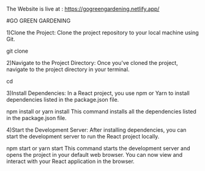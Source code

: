 The Website is live at : https://gogreengardening.netlify.app/

#GO  GREEN GARDENING


1)Clone the Project: Clone the project repository to your local machine using Git.

git clone <repository-url>

2)Navigate to the Project Directory: Once you've cloned the project, navigate to the project directory in your terminal.

cd <project-directory>

3)Install Dependencies: In a React project, you use npm or Yarn to install dependencies listed in the package.json file.

npm install
or
yarn install
This command installs all the dependencies listed in the package.json file.

4)Start the Development Server: After installing dependencies, you can start the development server to run the React project locally.

npm start
or
yarn start
This command starts the development server and opens the project in your default web browser. You can now view and interact with your React application in the browser.
